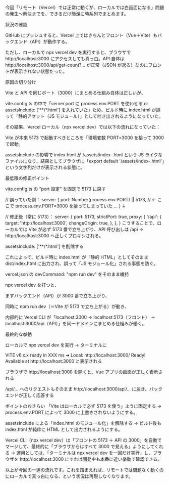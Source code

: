 今回「リモート（Vercel）では正常に動くが、ローカルでは白画面になる」問題の発生～解決までを、できるだけ簡潔に時系列でまとめます。

状況の確認

GitHub にプッシュすると、Vercel 上ではきちんとフロント（Vue＋Vite）もバックエンド（API）が動作する。

ただし、ローカルで npx vercel dev を実行すると、ブラウザで http://localhost:3000 にアクセスしても真っ白。API 自体は http://localhost:3000/api/get-count?... が正常（JSON が返る）なのにフロントが表示されない状態だった。

原因の切り分け

Vite と API を同じポート（3000）にまとめる仕組み自体は正しいが、

vite.config.ts の中で「server.port に process.env.PORT を使わせる or assetsInclude: ['**/*.html'] を入れていた」ため、ビルド時に index.html が誤って「静的アセット（JS モジュール）」として吐き出されるようになっていた。

その結果、Vercel ローカル（npx vercel dev）では以下の流れになっていた：

Vite が本来 5173 で起動すべきところを「環境変数 PORT=3000 を拾って 3000 で起動」

assetsInclude の影響で index.html が /assets/index-<hash>.html という JS ライクなファイルになり、結果としてブラウザに「export default '/assets/index-<hash>.html'」という文字列だけが表示される状態に。

最低限の修正ポイント

vite.config.ts の “port 設定” を固定で 5173 に戻す


// 誤っていた例：
server: {
  port: Number(process.env.PORT) || 5173, // ← ここで process.env.PORT=3000 を拾ってしまっていた
  …
}
↓


// 修正後（常に 5173）：
server: {
  port: 5173,
  strictPort: true,
  proxy: {
    '/api': {
      target: 'http://localhost:3000',
      changeOrigin: true,
    },
  },
}
こうすることで、ローカルでは Vite が必ず 5173 番で立ち上がり、API 呼び出しは /api → http://localhost:3000 へ正しくプロキシされる。

assetsInclude: ['**/*.html'] を削除する

これによって、ビルド時に index.html が「静的 HTML」としてそのまま dist/index.html に出力され、誤って「JS モジュール化」される事態を防ぐ。

vercel.json の devCommand: "npm run dev" をそのまま維持

npx vercel dev を打つと、

まずバックエンド（API）が 3000 番で立ち上がり、

同時に npm run dev（＝Vite が 5173 で立ち上がる）が動き、

内部的に Vercel CLI が「localhost:3000 → localhost:5173（フロント） ＋ localhost:3000/api（API）」を同一ドメインにまとめる仕組みが働く。

最終的な挙動

ローカルで npx vercel dev を実行 → ターミナルに


VITE v6.x.x  ready in XXX ms
  ➜  Local:   http://localhost:3000/
Ready! Available at http://localhost:3000
と表示される

ブラウザで http://localhost:3000 を開くと、Vue アプリの画面が正しく表示される

/api/... へのリクエストもそのまま http://localhost:3000/api/... に届き、バックエンドが正しく応答する

ポイントのおさらい
「Vite はローカルで必ず 5173 を使う」ように固定する
→ process.env.PORT によって 3000 に上書きされないようにする。

assetsInclude による「index.html のモジュール化」を解除する
→ ビルド後も index.html が純粋に HTML として出力されるようにする。

Vercel CLI（npx vercel dev）は「フロントの 5173 ＋ API の 3000」を自動でマージして、最終的に「ブラウザからはすべて 3000 で見える」ようにしてくれる
→ 運用としては、「ターミナルは npx vercel dev を一回だけ実行」し、ブラウザを http://localhost:3000 にすれば開発中も本番に近い挙動で確認できる。

以上が今回の一連の流れです。これを踏まえれば、リモートでは問題なく動くのにローカルで真っ白になる、という状況は再現しなくなります。